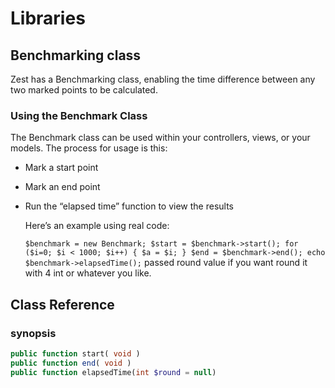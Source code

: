 # Libraries
## Benchmarking class
Zest has a Benchmarking class, enabling the time difference between any two marked points to be calculated.
### Using the Benchmark Class
The Benchmark class can be used within your controllers, views, or your models. The process for usage is this:

- Mark a start point

- Mark an end point

- Run the “elapsed time” function to view the results

   Here’s an example using real code:

  `$benchmark = new Benchmark;
    $start = $benchmark->start();
   for ($i=0; $i < 1000; $i++) {
  	$a = $i;
  }
  $end = $benchmark->end();
  echo $benchmark->elapsedTime();`
passed round value if you want round it with 4 int or whatever you like.

## Class Reference
### synopsis
```PHP
public function start( void )
public function end( void )
public function elapsedTime(int $round = null)
```
